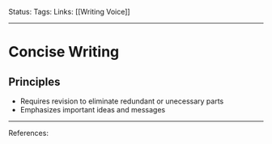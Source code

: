 Status:
Tags:
Links: [[Writing Voice]]
___
# Concise Writing
## Principles
- Requires revision to eliminate redundant or unecessary parts
- Emphasizes important ideas and messages
___
References: